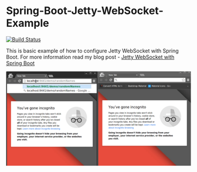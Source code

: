 # Spring-Boot-Jetty-WebSocket-Example
[![Build Status](https://travis-ci.org/dinsaw/Spring-Boot-Jetty-WebSocket-Example.svg?branch=master)](https://travis-ci.org/dinsaw/Spring-Boot-Jetty-WebSocket-Example)


This is basic example of how to configure Jetty WebSocket with Spring Boot. 
For more information read my blog post - [Jetty WebSocket with Spring Boot](http://www.dineshsawant.com/jetty-websocket-with-spring-boot/)

![WebSocket Random Names Demo](https://github.com/dinsaw/Spring-Boot-Jetty-WebSocket-Example/blob/master/demo-peek.gif)
